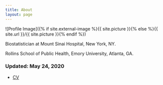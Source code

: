 ```yaml
---
title: About
layout: page
---
```

![Profile Image]({% if site.external-image %}{{ site.picture }}{% else %}{{ site.url }}/{{ site.picture }}{% endif %})

<p>Biostatistician at Mount Sinai Hospital, New York, NY.</p>
<p>Rollins School of Public Health, Emory University, Atlanta, GA. </p>


<h3>Updated: May 24, 2020</h3>
<ul>
<li><a href="https://huoxingyue14.github.io/h/assets/Resume1.pdf"> <p>CV</p> </a></li>
</ul>
